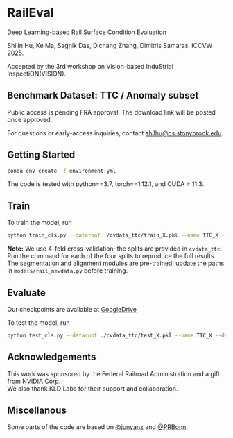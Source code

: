 # RailEval
Deep Learning-based Rail Surface Condition Evaluation

Shilin Hu, Ke Ma, Sagnik Das, Dichang Zhang, Dimitris Samaras. ICCVW 2025.

Accepted by the 3rd workshop on Vision-based InduStrial InspectiON(VISION).

## Benchmark Dataset: TTC / Anomaly subset
Public access is pending FRA approval. The download link will be posted once approved.

For questions or early-access inquiries, contact [shilhu@cs.stonybrook.edu](mailto:shilhu@cs.stonybrook.edu).

## Getting Started
```sh
conda env create -f environment.yml
```

The code is tested with python==3.7, torch==1.12.1, and CUDA ≥ 11.3.

## Train
To train the model, run 

```sh
python train_cls.py --dataroot ./cvdata_ttc/train_X.pkl --name TTC_X --dataset_mode railnewdata --model railnewdata --checkpoints_dir $ckpt
```

**Note:** We use 4-fold cross-validation; the splits are provided in `cvdata_ttc`. Run the command for each of the four splits to reproduce the full results. The segmentation and alignment modules are pre-trained; update the paths in `models/rail_newdata.py` before training.

## Evaluate
Our checkpoints are available at [GoogleDrive](https://drive.google.com/drive/folders/1xSCAeFemBYMPoM0E13jSmitmANZTJEbD?usp=drive_link)

To test the model, run

```sh
python test_cls.py --dataroot ./cvdata_ttc/test_X.pkl --name TTC_X --dataset_mode railnewdata --model railnewdata --checkpoints_dir $ckpt --results_dir $res_dir
```

## Acknowledgements
This work was sponsored by the Federal Railroad Administration and a gift from NVIDIA Corp.  
We also thank KLD Labs for their support and collaboration.

## Miscellanous
Some parts of the code are based on [@junyanz](https://github.com/junyanz/pytorch-CycleGAN-and-pix2pix) and [@PRBonn](https://github.com/PRBonn/bonnetal).

